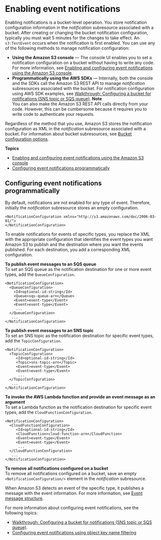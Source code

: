 # Enabling event notifications<a name="how-to-enable-disable-notification-intro"></a>

Enabling notifications is a bucket\-level operation\. You store notification configuration information in the *notification* subresource associated with a bucket\. After creating or changing the bucket notification configuration, typically you must wait 5 minutes for the changes to take effect\. An `s3:TestEvent` occurs when the notification is first enabled\. You can use any of the following methods to manage notification configuration:
+ **Using the Amazon S3 console** — The console UI enables you to set a notification configuration on a bucket without having to write any code\. For more information, see [Enabling and configuring event notifications using the Amazon S3 console](enable-event-notifications.md)\.
+ **Programmatically using the AWS SDKs** — Internally, both the console and the SDKs call the Amazon S3 REST API to manage *notification* subresources associated with the bucket\. For notification configuration using AWS SDK examples, see [Walkthrough: Configuring a bucket for notifications \(SNS topic or SQS queue\)](ways-to-add-notification-config-to-bucket.md)\.
**Note**  
You can also make the Amazon S3 REST API calls directly from your code\. However, this can be cumbersome because it requires you to write code to authenticate your requests\. 

Regardless of the method that you use, Amazon S3 stores the notification configuration as XML in the *notification* subresource associated with a bucket\. For information about bucket subresources, see [Bucket configuration options](UsingBucket.md#bucket-config-options-intro)\.

**Topics**
+ [Enabling and configuring event notifications using the Amazon S3 console](enable-event-notifications.md)
+ [Configuring event notifications programmatically](#event-notification-configuration)

## Configuring event notifications programmatically<a name="event-notification-configuration"></a>

By default, notifications are not enabled for any type of event\. Therefore, initially the *notification* subresource stores an empty configuration\.

```
<NotificationConfiguration xmlns="http://s3.amazonaws.com/doc/2006-03-01/"> 
</NotificationConfiguration>
```

To enable notifications for events of specific types, you replace the XML with the appropriate configuration that identifies the event types you want Amazon S3 to publish and the destination where you want the events published\. For each destination, you add a corresponding XML configuration\. 

**To publish event messages to an SQS queue**  
To set an SQS queue as the notification destination for one or more event types, add the `QueueConfiguration`\.

```
<NotificationConfiguration>
  <QueueConfiguration>
    <Id>optional-id-string</Id>
    <Queue>sqs-queue-arn</Queue>
    <Event>event-type</Event>
    <Event>event-type</Event>
     ...
  </QueueConfiguration>
   ...
</NotificationConfiguration>
```

**To publish event messages to an SNS topic**  
To set an SNS topic as the notification destination for specific event types, add the `TopicConfiguration`\.

```
<NotificationConfiguration>
  <TopicConfiguration>
     <Id>optional-id-string</Id>
     <Topic>sns-topic-arn</Topic>
     <Event>event-type</Event>
     <Event>event-type</Event>
      ...
  </TopicConfiguration>
   ...
</NotificationConfiguration>
```

**To invoke the AWS Lambda function and provide an event message as an argument**  
To set a Lambda function as the notification destination for specific event types, add the `CloudFunctionConfiguration`\.

```
<NotificationConfiguration>
  <CloudFunctionConfiguration>   
     <Id>optional-id-string</Id>   
     <CloudFunction>cloud-function-arn</CloudFunction>        
     <Event>event-type</Event>      
     <Event>event-type</Event>      
      ...  
  </CloudFunctionConfiguration>
   ...
</NotificationConfiguration>
```

**To remove all notifications configured on a bucket**  
To remove all notifications configured on a bucket, save an empty `<NotificationConfiguration/>` element in the *notification* subresource\. 

When Amazon S3 detects an event of the specific type, it publishes a message with the event information\. For more information, see [Event message structure](notification-content-structure.md)\. 

For more information about configuring event notifications, see the following topics: 
+ [Walkthrough: Configuring a bucket for notifications \(SNS topic or SQS queue\)](ways-to-add-notification-config-to-bucket.md)\.
+ [Configuring event notifications using object key name filtering](notification-how-to-filtering.md)